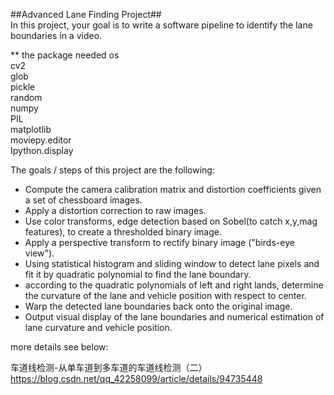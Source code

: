 

##Advanced Lane Finding Project##  
In this project, your goal is to write a software pipeline to identify the lane boundaries in a video.  

** the package needed
os  
cv2  
glob  
pickle  
random  
numpy  
PIL  
matplotlib  
moviepy.editor  
Ipython.display  
  
The goals / steps of this project are the following:

* Compute the camera calibration matrix and distortion coefficients given a set of chessboard images.
* Apply a distortion correction to raw images.
* Use color transforms, edge detection based on Sobel(to catch x,y,mag features), to create a thresholded binary image.
* Apply a perspective transform to rectify binary image ("birds-eye view").
* Using statistical histogram and sliding window to detect lane pixels and fit it by quadratic polynomial to find the lane boundary.
* according to the quadratic polynomials of left and right lands, determine the curvature of the lane and vehicle position with respect to center.
* Warp the detected lane boundaries back onto the original image.
* Output visual display of the lane boundaries and numerical estimation of lane curvature and vehicle position.

more details see below:  

车道线检测-从单车道到多车道的车道线检测（二）  
https://blog.csdn.net/qq_42258099/article/details/94735448
